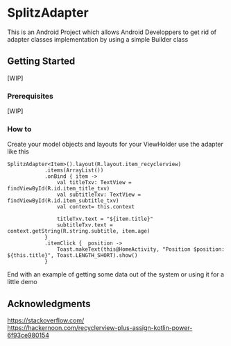 # SplitzAdapter

This is an Android Project which allows Android Developpers to get rid of adapter classes implementation by using a simple Builder class

## Getting Started

[WIP]

### Prerequisites

[WIP]

### How to

Create your model objects and layouts for your ViewHolder use the adapter like this

```
SplitzAdapter<Item>().layout(R.layout.item_recyclerview)
            .items(ArrayList())
            .onBind { item ->
                val titleTxv: TextView = findViewById(R.id.item_title_txv)
                val subtitleTxv: TextView = findViewById(R.id.item_subtitle_txv)
                val context= this.context

                titleTxv.text = "${item.title}"
                subtitleTxv.text = context.getString(R.string.subtitle, item.age)
            }
            .itemClick {  position ->
                Toast.makeText(this@HomeActivity, "Position $position: ${this.title}", Toast.LENGTH_SHORT).show()
            }

```
End with an example of getting some data out of the system or using it for a little demo

## Acknowledgments

https://stackoverflow.com/<br/>https://hackernoon.com/recyclerview-plus-assign-kotlin-power-6f93ce980154

